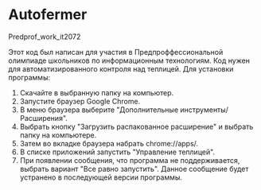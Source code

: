 # Autofermer
Predprof_work_it2072

Этот код был написан для участия в Предпроффессиональной олимпиаде школьников по информационным технологиям. Код нужен для автоматизированного контроля над теплицей.
Для установки программы:
1. Скачайте в выбранную папку на компьютер.
2. Запустите браузер Google Chrome.
3. В меню браузера выберите "Дополнительные инструменты/Расширения".
4. Выбрать кнопку "Загрузить распакованное расширение" и выбрать папку на компьютере.
5. Затем во вкладке браузера набрать chrome://apps/.
6. В списке приложений запустить "Управление теплицей".
7. При появлении сообщения, что программа не поддерживается, выбрать вариант "Все равно запустить". Данное сообщение будет устранено в последующей версии программы.

